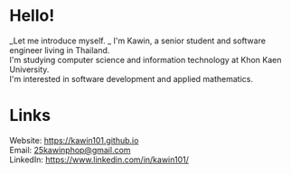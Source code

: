 # Hello!
_Let me introduce myself. _
I'm Kawin, a senior student and software engineer living in Thailand. \
I'm studying computer science and information technology at Khon Kaen University. \
I'm interested in software development and applied mathematics.

# Links
Website: https://kawin101.github.io \
Email: 25kawinphop@gmail.com \
LinkedIn: https://www.linkedin.com/in/kawin101/  
